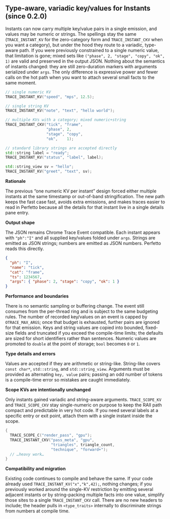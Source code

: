 ## Type-aware, variadic key/values for Instants (since 0.2.0)

Instants can now carry multiple key/value pairs in a single emission, and values may be numeric or strings. The spellings stay the same (`TRACE_INSTANT_KV` for the zero-category form and `TRACE_INSTANT_CKV` when you want a category), but under the hood they route to a variadic, type-aware path. If you were previously constrained to a single numeric value, that limitation is gone; mixed sets like `("phase", 2, "stage", "copy", "ok", 1)` are valid and preserved in the output JSON. Nothing about the semantics of instants changed: they are still zero-duration markers with arguments serialized under `args`. The only difference is expressive power and fewer calls on the hot path when you want to attach several small facts to the same moment.

```cpp
// single numeric KV
TRACE_INSTANT_KV("speed", "mps", 12.5);

// single string KV
TRACE_INSTANT_KV("note", "text", "hello world");

// multiple KVs with a category; mixed numeric+string
TRACE_INSTANT_CKV("tick", "frame",
                  "phase", 2,
                  "stage", "copy",
                  "ok",    1);

// standard library strings are accepted directly
std::string label = "ready";
TRACE_INSTANT_KV("status", "label", label);

std::string_view sv = "hello";
TRACE_INSTANT_KV("greet", "text", sv);
```

**Rationale**

The previous “one numeric KV per instant” design forced either multiple instants at the same timestamp or out-of-band stringification. The new path keeps the fast case fast, avoids extra emissions, and makes traces easier to read in Perfetto because all the details for that instant live in a single details pane entry.

**Output shape**

The JSON remains Chrome Trace Event compatible. Each instant appears with `"ph":"I"` and all supplied key/values folded under `args`. Strings are emitted as JSON strings; numbers are emitted as JSON numbers. Perfetto reads this directly.

```json
{
  "ph": "I",
  "name": "tick",
  "cat": "frame",
  "ts": 1234567,
  "args": { "phase": 2, "stage": "copy", "ok": 1 }
}
```

**Performance and boundaries**

There is no semantic sampling or buffering change. The event still consumes from the per-thread ring and is subject to the same budgeting rules. The number of recorded key/values on an event is capped by `OTRACE_MAX_ARGS`; once that budget is exhausted, further pairs are ignored for that emission. Keys and string values are copied into bounded, fixed-size fields and truncated if you exceed the compile-time limits; the defaults are sized for short identifiers rather than sentences. Numeric values are promoted to `double` at the point of storage; `bool` becomes `0` or `1`.

**Type details and errors**

Values are accepted if they are arithmetic or string-like. String-like covers `const char*`, `std::string`, and `std::string_view`. Arguments must be provided as alternating `key, value` pairs; passing an odd number of tokens is a compile-time error so mistakes are caught immediately.

**Scope KVs are intentionally unchanged**

Only instants gained variadic and string-aware arguments. `TRACE_SCOPE_KV` and `TRACE_SCOPE_CKV` stay single-numeric on purpose to keep the RAII path compact and predictable in very hot code. If you need several labels at a specific entry or exit point, attach them with a single instant inside the scope.

```cpp
{
  TRACE_SCOPE_C("render_pass", "gpu");
  TRACE_INSTANT_CKV("pass_meta", "gpu",
                    "triangles", triangle_count,
                    "technique", "forward+");
  // …heavy work…
}
```

**Compatibility and migration**

Existing code continues to compile and behave the same. If your code already used `TRACE_INSTANT_KV("x","k",42);`, nothing changes; if you previously worked around the single-KV restriction by emitting several adjacent instants or by string-packing multiple facts into one value, simplify those sites to a single `TRACE_INSTANT_CKV` call. There are no new headers to include; the header pulls in `<type_traits>` internally to discriminate strings from numbers at compile time.
